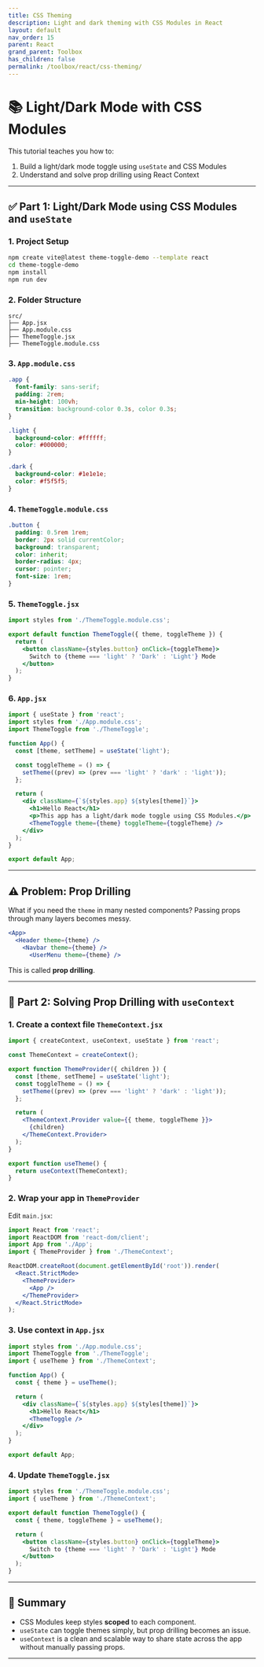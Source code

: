 ```yaml
---
title: CSS Theming
description: Light and dark theming with CSS Modules in React
layout: default
nav_order: 15
parent: React
grand_parent: Toolbox
has_children: false
permalink: /toolbox/react/css-theming/
---
```

# 📚 Light/Dark Mode with CSS Modules

This tutorial teaches you how to:

1. Build a light/dark mode toggle using `useState` and CSS Modules
2. Understand and solve prop drilling using React Context

---

## ✅ Part 1: Light/Dark Mode using CSS Modules and `useState`

### 1. Project Setup

```bash
npm create vite@latest theme-toggle-demo --template react
cd theme-toggle-demo
npm install
npm run dev
```

### 2. Folder Structure

```plaintext
src/
├── App.jsx
├── App.module.css
├── ThemeToggle.jsx
├── ThemeToggle.module.css
```

### 3. `App.module.css`

```css
.app {
  font-family: sans-serif;
  padding: 2rem;
  min-height: 100vh;
  transition: background-color 0.3s, color 0.3s;
}

.light {
  background-color: #ffffff;
  color: #000000;
}

.dark {
  background-color: #1e1e1e;
  color: #f5f5f5;
}
```

### 4. `ThemeToggle.module.css`

```css
.button {
  padding: 0.5rem 1rem;
  border: 2px solid currentColor;
  background: transparent;
  color: inherit;
  border-radius: 4px;
  cursor: pointer;
  font-size: 1rem;
}
```

### 5. `ThemeToggle.jsx`

```jsx
import styles from './ThemeToggle.module.css';

export default function ThemeToggle({ theme, toggleTheme }) {
  return (
    <button className={styles.button} onClick={toggleTheme}>
      Switch to {theme === 'light' ? 'Dark' : 'Light'} Mode
    </button>
  );
}
```

### 6. `App.jsx`

```jsx
import { useState } from 'react';
import styles from './App.module.css';
import ThemeToggle from './ThemeToggle';

function App() {
  const [theme, setTheme] = useState('light');

  const toggleTheme = () => {
    setTheme((prev) => (prev === 'light' ? 'dark' : 'light'));
  };

  return (
    <div className={`${styles.app} ${styles[theme]}`}>
      <h1>Hello React</h1>
      <p>This app has a light/dark mode toggle using CSS Modules.</p>
      <ThemeToggle theme={theme} toggleTheme={toggleTheme} />
    </div>
  );
}

export default App;
```

---

## ⚠️ Problem: Prop Drilling

What if you need the `theme` in many nested components? Passing props through many layers becomes messy.

```jsx
<App>
  <Header theme={theme} />
    <Navbar theme={theme} />
      <UserMenu theme={theme} />
```

This is called **prop drilling**.

---

## 🔧 Part 2: Solving Prop Drilling with `useContext`

### 1. Create a context file `ThemeContext.jsx`

```jsx
import { createContext, useContext, useState } from 'react';

const ThemeContext = createContext();

export function ThemeProvider({ children }) {
  const [theme, setTheme] = useState('light');
  const toggleTheme = () => {
    setTheme((prev) => (prev === 'light' ? 'dark' : 'light'));
  };

  return (
    <ThemeContext.Provider value={{ theme, toggleTheme }}>
      {children}
    </ThemeContext.Provider>
  );
}

export function useTheme() {
  return useContext(ThemeContext);
}
```

### 2. Wrap your app in `ThemeProvider`

Edit `main.jsx`:

```jsx
import React from 'react';
import ReactDOM from 'react-dom/client';
import App from './App';
import { ThemeProvider } from './ThemeContext';

ReactDOM.createRoot(document.getElementById('root')).render(
  <React.StrictMode>
    <ThemeProvider>
      <App />
    </ThemeProvider>
  </React.StrictMode>
);
```

### 3. Use context in `App.jsx`

```jsx
import styles from './App.module.css';
import ThemeToggle from './ThemeToggle';
import { useTheme } from './ThemeContext';

function App() {
  const { theme } = useTheme();

  return (
    <div className={`${styles.app} ${styles[theme]}`}>
      <h1>Hello React</h1>
      <ThemeToggle />
    </div>
  );
}

export default App;
```

### 4. Update `ThemeToggle.jsx`

```jsx
import styles from './ThemeToggle.module.css';
import { useTheme } from './ThemeContext';

export default function ThemeToggle() {
  const { theme, toggleTheme } = useTheme();

  return (
    <button className={styles.button} onClick={toggleTheme}>
      Switch to {theme === 'light' ? 'Dark' : 'Light'} Mode
    </button>
  );
}
```

---

## 🚀 Summary

* CSS Modules keep styles **scoped** to each component.
* `useState` can toggle themes simply, but prop drilling becomes an issue.
* `useContext` is a clean and scalable way to share state across the app without manually passing props.

---
